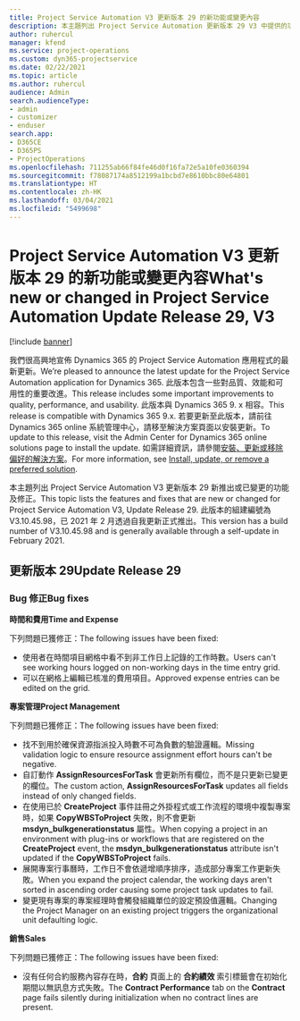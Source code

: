 ```yaml
---
title: Project Service Automation V3 更新版本 29 的新功能或變更內容
description: 本主題列出 Project Service Automation 更新版本 29 V3 中提供的功能和修正。
author: ruhercul
manager: kfend
ms.service: project-operations
ms.custom: dyn365-projectservice
ms.date: 02/22/2021
ms.topic: article
ms.author: ruhercul
audience: Admin
search.audienceType:
- admin
- customizer
- enduser
search.app:
- D365CE
- D365PS
- ProjectOperations
ms.openlocfilehash: 711255ab66f84fe46d0f16fa72e5a10fe0360394
ms.sourcegitcommit: f78087174a8512199a1bcbd7e8610bbc80e64801
ms.translationtype: HT
ms.contentlocale: zh-HK
ms.lasthandoff: 03/04/2021
ms.locfileid: "5499698"
---
```

# <a name="whats-new-or-changed-in-project-service-automation-update-release-29-v3"></a><span data-ttu-id="a4b07-103">Project Service Automation V3 更新版本 29 的新功能或變更內容</span><span class="sxs-lookup"><span data-stu-id="a4b07-103">What's new or changed in Project Service Automation Update Release 29, V3</span></span>

[!include [banner](../includes/psa-now-project-operations.md)]

<span data-ttu-id="a4b07-104">我們很高興地宣佈 Dynamics 365 的 Project Service Automation 應用程式的最新更新。</span><span class="sxs-lookup"><span data-stu-id="a4b07-104">We’re pleased to announce the latest update for the Project Service Automation application for Dynamics 365.</span></span> <span data-ttu-id="a4b07-105">此版本包含一些對品質、效能和可用性的重要改進。</span><span class="sxs-lookup"><span data-stu-id="a4b07-105">This release includes some important improvements to quality, performance, and usability.</span></span> <span data-ttu-id="a4b07-106">此版本與 Dynamics 365 9. x 相容。</span><span class="sxs-lookup"><span data-stu-id="a4b07-106">This release is compatible with Dynamics 365 9.x.</span></span> <span data-ttu-id="a4b07-107">若要更新至此版本，請前往 Dynamics 365 online 系統管理中心，請移至解決方案頁面以安裝更新。</span><span class="sxs-lookup"><span data-stu-id="a4b07-107">To update to this release, visit the Admin Center for Dynamics 365 online solutions page to install the update.</span></span> <span data-ttu-id="a4b07-108">如需詳細資訊，請參閱[安裝、更新或移除偏好的解決方案](https://docs.microsoft.com/power-platform/admin/install-remove-preferred-solution)。</span><span class="sxs-lookup"><span data-stu-id="a4b07-108">For more information, see [Install, update, or remove a preferred solution](https://docs.microsoft.com/power-platform/admin/install-remove-preferred-solution).</span></span>

<span data-ttu-id="a4b07-109">本主題列出 Project Service Automation V3 更新版本 29 新推出或已變更的功能及修正。</span><span class="sxs-lookup"><span data-stu-id="a4b07-109">This topic lists the features and fixes that are new or changed for Project Service Automation V3, Update Release 29.</span></span> <span data-ttu-id="a4b07-110">此版本的組建編號為 V3.10.45.98，已 2021 年 2 月透過自我更新正式推出。</span><span class="sxs-lookup"><span data-stu-id="a4b07-110">This version has a build number of V3.10.45.98 and is generally available through a self-update in February 2021.</span></span>

## <a name="update-release-29"></a><span data-ttu-id="a4b07-111">更新版本 29</span><span class="sxs-lookup"><span data-stu-id="a4b07-111">Update Release 29</span></span>

### <a name="bug-fixes"></a><span data-ttu-id="a4b07-112">Bug 修正</span><span class="sxs-lookup"><span data-stu-id="a4b07-112">Bug fixes</span></span>

<span data-ttu-id="a4b07-113">**時間和費用**</span><span class="sxs-lookup"><span data-stu-id="a4b07-113">**Time and Expense**</span></span>

<span data-ttu-id="a4b07-114">下列問題已獲修正：</span><span class="sxs-lookup"><span data-stu-id="a4b07-114">The following issues have been fixed:</span></span>

- <span data-ttu-id="a4b07-115">使用者在時間項目網格中看不到非工作日上記錄的工作時數。</span><span class="sxs-lookup"><span data-stu-id="a4b07-115">Users can't see working hours logged on non-working days in the time entry grid.</span></span>
- <span data-ttu-id="a4b07-116">可以在網格上編輯已核准的費用項目。</span><span class="sxs-lookup"><span data-stu-id="a4b07-116">Approved expense entries can be edited on the grid.</span></span>

<span data-ttu-id="a4b07-117">**專案管理**</span><span class="sxs-lookup"><span data-stu-id="a4b07-117">**Project Management**</span></span>

<span data-ttu-id="a4b07-118">下列問題已獲修正：</span><span class="sxs-lookup"><span data-stu-id="a4b07-118">The following issues have been fixed:</span></span>

- <span data-ttu-id="a4b07-119">找不到用於確保資源指派投入時數不可為負數的驗證邏輯。</span><span class="sxs-lookup"><span data-stu-id="a4b07-119">Missing validation logic to ensure resource assignment effort hours can't be negative.</span></span>
- <span data-ttu-id="a4b07-120">自訂動作 **AssignResourcesForTask** 會更新所有欄位，而不是只更新已變更的欄位。</span><span class="sxs-lookup"><span data-stu-id="a4b07-120">The custom action, **AssignResourcesForTask** updates all fields instead of only changed fields.</span></span>
- <span data-ttu-id="a4b07-121">在使用已於 **CreateProject** 事件註冊之外掛程式或工作流程的環境中複製專案時，如果 **CopyWBSToProject** 失敗，則不會更新 **msdyn_bulkgenerationstatus** 屬性。</span><span class="sxs-lookup"><span data-stu-id="a4b07-121">When copying a project in an environment with plug-ins or workflows that are registered on the **CreateProject** event, the **msdyn_bulkgenerationstatus** attribute isn't updated if the **CopyWBSToProject** fails.</span></span>
- <span data-ttu-id="a4b07-122">展開專案行事曆時，工作日不會依遞增順序排序，造成部分專案工作更新失敗。</span><span class="sxs-lookup"><span data-stu-id="a4b07-122">When you expand the project calendar, the working days aren't sorted in ascending order causing some project task updates to fail.</span></span>
- <span data-ttu-id="a4b07-123">變更現有專案的專案經理時會觸發組織單位的設定預設值邏輯。</span><span class="sxs-lookup"><span data-stu-id="a4b07-123">Changing the Project Manager on an existing project triggers the organizational unit defaulting logic.</span></span>

<span data-ttu-id="a4b07-124">**銷售**</span><span class="sxs-lookup"><span data-stu-id="a4b07-124">**Sales**</span></span>

<span data-ttu-id="a4b07-125">下列問題已獲修正：</span><span class="sxs-lookup"><span data-stu-id="a4b07-125">The following issues have been fixed:</span></span>

- <span data-ttu-id="a4b07-126">沒有任何合約服務內容存在時，**合約** 頁面上的 **合約績效** 索引標籤會在初始化期間以無訊息方式失敗。</span><span class="sxs-lookup"><span data-stu-id="a4b07-126">The **Contract Performance** tab on the **Contract** page fails silently during initialization when no contract lines are present.</span></span>
